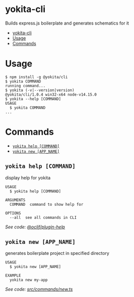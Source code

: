 # yokita-cli

Builds express.js boilerplate and generates schematics for it

<!-- toc -->

- [yokita-cli](#yokita-cli)
- [Usage](#usage)
- [Commands](#commands)
<!-- tocstop -->

# Usage

<!-- usage -->

```sh-session
$ npm install -g @yokita/cli
$ yokita COMMAND
running command...
$ yokita (-v|--version|version)
@yokita/cli/1.0.4 win32-x64 node-v14.15.0
$ yokita --help [COMMAND]
USAGE
  $ yokita COMMAND
...
```

<!-- usagestop -->

# Commands

<!-- commands -->

- [`yokita help [COMMAND]`](#yokita-help-command)
- [`yokita new [APP_NAME]`](#yokita-new-name)

## `yokita help [COMMAND]`

display help for yokita

```
USAGE
  $ yokita help [COMMAND]

ARGUMENTS
  COMMAND  command to show help for

OPTIONS
  --all  see all commands in CLI
```

_See code: [@oclif/plugin-help](https://github.com/oclif/plugin-help/blob/v3.2.1/src/commands/help.ts)_

## `yokita new [APP_NAME]`

generates boilerplate project in specified directory

```
USAGE
  $ yokita new [APP_NAME]

EXAMPLE
  yokita new my-app
```

_See code: [src/commands/new.ts](https://github.com/norberto-e-888/yokita-cli/blob/v1.0.4/src/commands/new.ts)_

<!-- commandsstop -->
